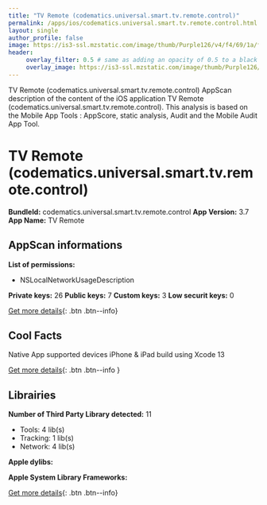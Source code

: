 ```yaml
---
title: "TV Remote (codematics.universal.smart.tv.remote.control)"
permalink: /apps/ios/codematics.universal.smart.tv.remote.control.html
layout: single
author_profile: false
image: https://is3-ssl.mzstatic.com/image/thumb/Purple126/v4/f4/69/1a/f4691a3c-1146-a0e0-c799-8663b57c2ee5/AppIcon-1x_U007emarketing-0-7-0-0-85-220.png/512x512bb.jpg
header: 
     overlay_filter: 0.5 # same as adding an opacity of 0.5 to a black background
     overlay_image: https://is3-ssl.mzstatic.com/image/thumb/Purple126/v4/f4/69/1a/f4691a3c-1146-a0e0-c799-8663b57c2ee5/AppIcon-1x_U007emarketing-0-7-0-0-85-220.png/512x512bb.jpg
---
```

TV Remote (codematics.universal.smart.tv.remote.control) AppScan description of the content of the iOS application TV Remote (codematics.universal.smart.tv.remote.control). This analysis is based on the Mobile App Tools : AppScore, static analysis, Audit and the Mobile Audit App Tool.

# TV Remote (codematics.universal.smart.tv.remote.control)

**BundleId:** codematics.universal.smart.tv.remote.control
**App Version:** 3.7
**App Name:** TV Remote


## AppScan informations 

**List of permissions:** 
- NSLocalNetworkUsageDescription
  
  
**Private keys:** 26
**Public keys:** 7
**Custom keys:** 3
**Low securit keys:** 0
  
[Get more details](/pricing.html){: .btn .btn--info}

## Cool Facts

Native App
supported devices iPhone & iPad
build using Xcode 13
  
[Get more details](/pricing.html){: .btn .btn--info }

## Librairies 
**Number of Third Party Library detected:** 11
- Tools: 4 lib(s)
- Tracking: 1 lib(s)
- Network: 4 lib(s)


**Apple dylibs:**


**Apple System Library Frameworks:**


  
[Get more details](/pricing.html){: .btn .btn--info}

